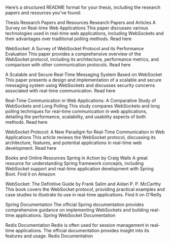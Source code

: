 
Here’s a structured README format for your thesis, including the research papers and resources you've found:

Thesis Research Papers and Resources
Research Papers and Articles
A Survey on Real-time Web Applications
This paper discusses various technologies used in real-time web applications, including WebSockets and their advantages over traditional polling methods.
Read here

WebSocket: A Survey of WebSocket Protocol and its Performance Evaluation
This paper provides a comprehensive overview of the WebSocket protocol, including its architecture, performance metrics, and comparison with other communication protocols.
Read here

A Scalable and Secure Real-Time Messaging System Based on WebSocket
This paper presents a design and implementation of a scalable and secure messaging system using WebSockets and discusses security concerns associated with real-time communication.
Read here

Real-Time Communication in Web Applications: A Comparative Study of WebSockets and Long Polling
This study compares WebSockets and long polling techniques for real-time communication in web applications, detailing the performance, scalability, and usability aspects of both methods.
Read here

WebSocket Protocol: A New Paradigm for Real-Time Communication in Web Applications
This article reviews the WebSocket protocol, discussing its architecture, features, and potential applications in real-time web development.
Read here

Books and Online Resources
Spring in Action by Craig Walls
A great resource for understanding Spring framework concepts, including WebSocket support and real-time application development with Spring Boot.
Find it on Amazon

WebSocket: The Definitive Guide by Frank Salim and Aidan P. P. McCarthy
This book covers the WebSocket protocol, providing practical examples and case studies to illustrate its use in real-time applications.
Find it on O'Reilly

Spring Documentation
The official Spring documentation provides comprehensive guidance on implementing WebSockets and building real-time applications.
Spring WebSocket Documentation

Redis Documentation
Redis is often used for session management in real-time applications. The official documentation provides insight into its features and usage.
Redis Documentation

